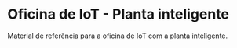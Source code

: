 # Oficina de IoT - Planta inteligente

Material de referência para a oficina de IoT com a planta inteligente.
